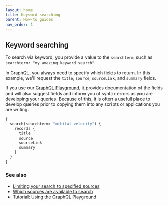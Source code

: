 ```yaml
---
layout: home
title: Keyword searching
parent: How-to guides
nav_order: 1
---
```


## Keyword searching

To search via keyword, you provide a value to the `searchterm`, such as `searchterm: "my amazing keyword search"`.

In GraphQL, you always need to specify which fields to return. In this example, we'll request the `title`, `source`, `sourceLink`, and `summary` fields.

If you use our [GraphQL Playground](../tutorials/using-the-graphql-playground.md), it provides documentation of the fields and will also suggest fields and inform you of syntax errors as you are developing your queries. Because of this, it is often a usefull place to develop queries prior to copying them into any scripts or applications you are writing.

```graphql
{
  search(searchterm: "orbital velocity") {
    records {
      title
      source
      sourceLink
      summary
    }
  }
}
```

### See also

- [Limiting your search to specified sources](limiting-your-search-to-specified-sources.md)
- [Which sources are available to search](../reference/which-sources-are-available-to-search.md)
- [Tutorial: Using the GraphQL Playground](../tutorials/using-the-graphql-playground.md)
